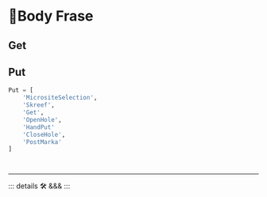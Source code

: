 # 🔷<move>Body Frase</move>

## Get

## Put

```py
Put = [
    'MicrositeSelection',
    'Skreef',
    'Get',
    'OpenHole',
    'HandPut'
    'CloseHole',
    'PostMarka'
]




```

---

<!-- =================================================== -->
<!-- =================================================== -->
<!-- =================================================== -->
<!-- =================================================== -->
<!-- =================================================== -->
::: details 🛠 <dev>&&&</dev>
:::
